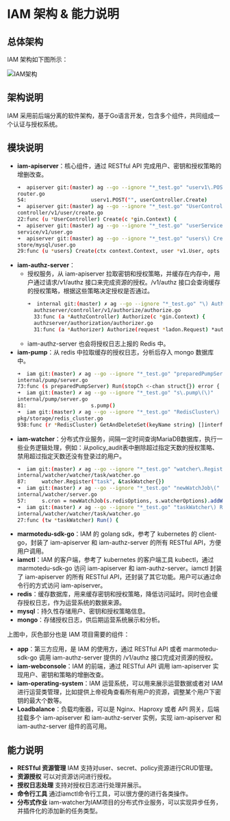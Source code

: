 #  IAM 架构 & 能力说明

## 总体架构

IAM 架构如下图所示：

![IAM架构](../../../images/IAM架构.png)

## 架构说明

IAM 采用前后端分离的软件架构，基于Go语言开发，包含多个组件，共同组成一个认证与授权系统。

## 模块说明

- **iam-apiserver**：核心组件，通过 RESTful API 完成用户、密钥和授权策略的增删改查。
  ```sh
  ➜  apiserver git:(master) ag --go --ignore "*_test.go" "userv1\.POST"
  router.go
  54:                     userv1.POST("", userController.Create)
  ➜  apiserver git:(master) ag --go --ignore "*_test.go" "UserController\) Create"
  controller/v1/user/create.go
  22:func (u *UserController) Create(c *gin.Context) {
  ➜  apiserver git:(master) ag --go --ignore "*_test.go" "userService\) Create"
  service/v1/user.go
  ➜  apiserver git:(master) ag --go --ignore "*_test.go" "users\) Create"      
  store/mysql/user.go
  29:func (u *users) Create(ctx context.Context, user *v1.User, opts metav1.CreateOptions)
  ```
- **iam-authz-server**：
  - 授权服务，从 iam-apiserver 拉取密钥和授权策略，并缓存在内存中，用户通过请求/v1/authz 接口来完成资源的授权。/v1/authz 接口会查询缓存的授权策略，根据这些策略决定授权是否通过。
    ```sh
    ➜  internal git:(master) ✗ ag --go --ignore "*_test.go" "\) Authorize"
      authzserver/controller/v1/authorize/authorize.go
      33:func (a *AuthzController) Authorize(c *gin.Context) {
      authzserver/authorization/authorizer.go
      31:func (a *Authorizer) Authorize(request *ladon.Request) *authzv1.Response {/home/going/workspace/golang/iam/internal/authzserver/authorization/authorizer.go
    ```
  - iam-authz-server 也会将授权日志上报的 Redis 中。
- **iam-pump**：从 redis 中拉取缓存的授权日志，分析后存入 mongo 数据库中。
  ```sh
  ➜  iam git:(master) ✗ ag --go --ignore "*_test.go" "preparedPumpServer\) Run"     
  internal/pump/server.go
  73:func (s preparedPumpServer) Run(stopCh <-chan struct{}) error {
  ➜  iam git:(master) ✗ ag --go --ignore "*_test.go" "s\.pump\(\)"
  internal/pump/server.go
  81:                     s.pump()
  ➜  iam git:(master) ✗ ag --go --ignore "*_test.go" "RedisCluster\) GetAndDeleteSet"
  pkg/storage/redis_cluster.go
  938:func (r *RedisCluster) GetAndDeleteSet(keyName string) []interface{} {
  ```
- **iam-watcher**：分布式作业服务，间隔一定时间查询MariaDB数据库，执行一些业务逻辑处理，例如：从policy_audit表中删除超过指定天数的授权策略、禁用超过指定天数还没有登录过的用户。
  ```sh
  ➜  iam git:(master) ✗ ag --go --ignore "*_test.go" "watcher\.Register"
  internal/watcher/watcher/task/watcher.go
  87:     watcher.Register("task", &taskWatcher{})
  ➜  iam git:(master) ✗ ag --go --ignore "*_test.go" "newWatchJob\("
  internal/watcher/server.go
  57:     s.cron = newWatchJob(s.redisOptions, s.watcherOptions).addWatchers()
  ➜  iam git:(master) ✗ ag --go --ignore "*_test.go" "taskWatcher\) Run"
  internal/watcher/watcher/task/watcher.go
  27:func (tw *taskWatcher) Run() {
  ```
- **marmotedu-sdk-go**：IAM 的 golang sdk，参考了 kubernetes 的 client-go，封装了 iam-apiserver 和 iam-authz-server 的所有 RESTful API，方便用户调用。
- **iamctl**：IAM 的客户端，参考了 kubernetes 的客户端工具 kubectl，通过 marmotedu-sdk-go 访问 iam-apiserver 和 iam-authz-server。iamctl 封装了 iam-apiserver 的所有 RESTful API，还封装了其它功能。用户可以通过命令行的方式访问 iam-apiserver。
- **redis**：缓存数据库，用来缓存密钥和授权策略，降低访问延时。同时也会缓存授权日志，作为运营系统的数据来源。
- **mysql**：持久性存储用户、密钥和授权策略信息。
- **mongo**：存储授权日志，供后期运营系统展示和分析。

上图中，灰色部分也是 IAM 项目需要的组件：
- **app**：第三方应用，是 IAM 的使用方，通过 RESTful API 或者 marmotedu-sdk-go 调用 iam-authz-server 提供的 /v1/authz 接口完成对资源的授权。
- **iam-webconsole**：IAM 的前端，通过 RESTful API 调用 iam-apiserver 实现用户、密钥和策略的增删改查。
- **iam-operating-system**：IAM 运营系统，可以用来展示运营数据或者对 IAM 进行运营类管理，比如提供上帝视角查看所有用户的资源，调整某个用户下密钥的最大个数等。
- **Loadbalance**：负载均衡器，可以是 Nginx、Haproxy 或者 API 网关，后端挂载多个 iam-apiserver 和 iam-authz-server 实例，实现 iam-apiserver 和 iam-authz-server 组件的高可用。

## 能力说明

- **RESTful 资源管理** IAM 支持对user、secret、policy资源进行CRUD管理。
- **资源授权** 可以对资源访问进行授权。
- **授权日志处理** 支持对授权日志进行处理并展示。
- **命令行工具** 通过iamctl命令行工具，可以很方便的进行各类操作。
- **分布式作业** iam-watcher为IAM项目的分布式作业服务，可以实现异步任务，并插件化的添加新的任务类型。
